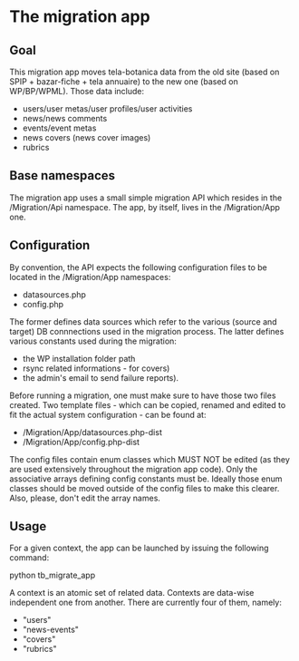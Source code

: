 The migration app
==

Goal
-

This migration app moves tela-botanica data from the old site (based on SPIP + bazar-fiche + tela annuaire) to the new one (based on WP/BP/WPML). Those data include:

* users/user metas/user profiles/user activities
* news/news comments
* events/event metas
* news covers (news cover images)
* rubrics

Base namespaces
-

The migration app uses a small simple migration API which resides in the /Migration/Api namespace. The app, by itself, lives in the /Migration/App one.

Configuration
-

By convention, the API expects the following configuration files to be located in the /Migration/App namespaces:

* datasources.php
* config.php

The former defines data sources which refer to the various (source and target) DB connnections used in the migration process. The latter defines various constants used during the migration:

* the WP installation folder path
* rsync related informations - for covers)
* the admin's email to send failure reports).

Before running a migration, one must make sure to have those two files created. Two template files - which can be copied, renamed and edited to fit the actual system configuration - can be found at:

* /Migration/App/datasources.php-dist
* /Migration/App/config.php-dist

The config files contain enum classes which MUST NOT be edited (as they are used extensively throughout the migration app code). Only the associative arrays defining config constants must be. Ideally those enum classes should be moved outside of the config files to make this clearer. Also, please, don't edit the array names.

Usage
-

For a given context, the app can be launched by issuing the following command:

python tb_migrate_app <context-name>

A context is an atomic set of related data. Contexts are data-wise independent one from another. There are currently four of them, namely:

* "users"
* "news-events"
* "covers"
* "rubrics"
